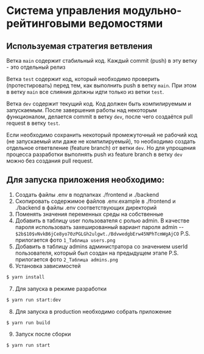 # Система управления модульно-рейтинговыми ведомостями

## Используемая стратегия ветвления

Ветка `main` содержит стабильный код. Каждый commit (push) в эту ветку - это отдельный релиз

Ветка `test` содержит код, который необходимо проверить (протестировать) перед тем, как выполнить push в ветку `main`. При этом в ветку `main` все слияния должны идти только из ветки `test`.

Ветка `dev` содержит текущий код. Код должен быть компилируемым и запускаемым. После завершения работы над некоторым функционалом, делается commit в ветку `dev`, после чего создаётся pull request в ветку `test`.

Если необходимо сохранить некоторый промежуточный не рабочий код (не запускаемый или даже не компилируемый), то необходимо создать отдельное ответвление (feature branch) от ветки `dev`. Но для упрощения процесса разработки выполнять push из feature branch в ветку `dev` можно без создания pull request.

## Для запуска приложения необходимо:

1. Создать файлы .env в подпапках ./frontend и ./backend
2. Скопировать содержимое файлов .env.example в ./frontend и ./backend в файлы .env соответствующих директорий
3. Поменять значения переменных среды на собственные
4. Добавить в таблицу user пользователя с ролью admin. В качестве пароля использовать захешированный вариант пароля admin -- `$2b$10$vNvkB6jCe8yo70zPGLGh2ulgwt./BdvwedgbErw45NPhTcmWgAjCO`
P.S. прилогается фото `1_Таблица users.png`
5. Добавить в таблицу admins администратора со значением userId пользователя, который был создан на предыдущем этапе
P.S. прилогается фото `2_Таблица admins.png`
6. Установка зависимостей
```bash
$ yarn install
```
7. Для запуска в режиме разработки
```bash
$ yarn run start:dev
```

8. Для запуска в production необходимо собрать приложение
```bash
$ yarn run build
```
9. Запуск после сборки
```bash
$ yarn run start
```

